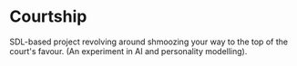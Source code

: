 Courtship
=========

SDL-based project revolving around shmoozing your way to the top of the court's favour. (An experiment in AI and personality modelling).

